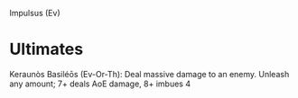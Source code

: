 Impulsus (Ev)

# Ultimates
Keraunòs Basiléōs (Ev-Or-Th): Deal massive damage to an enemy. Unleash any amount; 7+ deals AoE damage, 8+ imbues 4